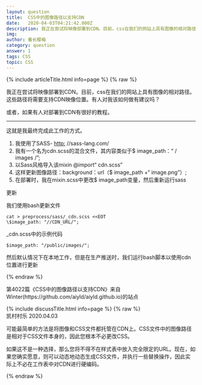 ```yaml
---
layout: question
title:  CSS中的图像路径以支持CD​​N
date:   2020-04-03T04:21:42.000Z
description: 我正在尝试将映像部署到CDN。目前，css在我们的网站上具有图像的相对路径。这些路径将需要支持CDN映像位置。有人对我该如何做有建议吗？或者，如果有人...
img: 
author: 番长樱梅
category: question
answer: 1
tags: CSS
topic: CSS
---
```

<div class="article-root">
  <div class="article">
    {% include articleTitle.html info=page %}
    {% raw %}
    <div class="article-content"><p><font style="vertical-align: inherit;"><font style="vertical-align: inherit;">我正在尝试将映像部署到CDN。</font><font style="vertical-align: inherit;">目前，css在我们的网站上具有图像的相对路径。</font><font style="vertical-align: inherit;">这些路径将需要支持CDN映像位置。</font><font style="vertical-align: inherit;">有人对我该如何做有建议吗？</font></font></p>

<p><font style="vertical-align: inherit;"><font style="vertical-align: inherit;">或者，如果有人对部署到CDN有很好的教程。</font></font></p>

<hr>

<p><font style="vertical-align: inherit;"><font style="vertical-align: inherit;">这就是我最终完成此工作的方式。</font></font></p>

<ol>
<li><font style="vertical-align: inherit;"><font style="vertical-align: inherit;">我使用了SASS- </font><a href="http://sass-lang.com/" rel="noreferrer"><font style="vertical-align: inherit;">http:</font></a><font style="vertical-align: inherit;"> //sass-lang.com/</font></font><a href="http://sass-lang.com/" rel="noreferrer"><font style="vertical-align: inherit;"></font></a></li>
<li><font style="vertical-align: inherit;"><font style="vertical-align: inherit;">我有一个名为cdn.scss的混合文件，其内容类似于$ image_path：“ / images /”;</font></font></li>
<li><font style="vertical-align: inherit;"><font style="vertical-align: inherit;">以Sass风格导入该mixin @import“ cdn.scss”</font></font></li>
<li><font style="vertical-align: inherit;"><font style="vertical-align: inherit;">这样更新图像路径：background：url（$ image_path +“ image.png”）;</font></font></li>
<li><font style="vertical-align: inherit;"><font style="vertical-align: inherit;">在部署时，我在mixin.scss中更改$ image_path变量，然后重新运行sass</font></font></li>
</ol>

<p><font style="vertical-align: inherit;"><font style="vertical-align: inherit;">更新</font></font></p>

<p><font style="vertical-align: inherit;"><font style="vertical-align: inherit;">我们使用bash更新文件</font></font></p>

<pre><code>cat &gt; preprocess/sass/_cdn.scss &lt;&lt;EOT<font></font>
\$image_path: "//CDN_URL/";<font></font>
</code></pre>

<p><font style="vertical-align: inherit;"><font style="vertical-align: inherit;">_cdn.scss中的示例代码</font></font></p>

<pre><code>$image_path: "/public/images/";
</code></pre>

<p><font style="vertical-align: inherit;"><font style="vertical-align: inherit;">然后默认情况下在本地工作，但是在生产推送时，我们运行bash脚本以使用cdn位置进行更新</font></font></p></div>
    {% endraw %}
  </div>
  <p class="winter_mark">第4022篇《CSS中的图像路径以支持CD​​N》来自Winter(https://github.com/aiyld/aiyld.github.io)的站点</p>
  <div class="discuss-wrapper">
    {% include discussTitle.html info=page %}
    {% raw %}
    <div class="discuss-item">
        <div class="discuss-parent">
          <div class="discuss-meta">
            <span class="discuss-user">凯村村乐</span>
            <span class="discuss-time">2020.04.03</span>
          </div>
          <div class="discuss-comment"><p><font style="vertical-align: inherit;"><font style="vertical-align: inherit;">可能最简单的方法是将图像和CSS文件都托管在CDN上。</font><font style="vertical-align: inherit;">CSS文件中的图像路径是相对于CSS文件本身的，因此您根本不必更改CSS。</font></font></p>

<p><font style="vertical-align: inherit;"><font style="vertical-align: inherit;">如果这不是一种选择，那么您将不得不在样式表中放入完全限定的URL。</font><font style="vertical-align: inherit;">现在，如果您确实愿意，则可以动态地动态生成CSS文件，并执行一些替换操作，因此实际上不必在工作表中对CDN进行硬编码。</font></font></p></div>
        </div></div>
    {% endraw %}
  </div>
<div>
